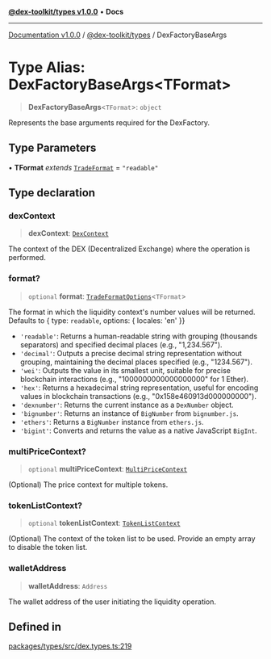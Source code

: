 [**@dex-toolkit/types v1.0.0**](../README.md) • **Docs**

***

[Documentation v1.0.0](../../../packages.md) / [@dex-toolkit/types](../README.md) / DexFactoryBaseArgs

# Type Alias: DexFactoryBaseArgs\<TFormat\>

> **DexFactoryBaseArgs**\<`TFormat`\>: `object`

Represents the base arguments required for the DexFactory.

## Type Parameters

• **TFormat** *extends* [`TradeFormat`](TradeFormat.md) = `"readable"`

## Type declaration

### dexContext

> **dexContext**: [`DexContext`](DexContext.md)

The context of the DEX (Decentralized Exchange) where the operation is performed.

### format?

> `optional` **format**: [`TradeFormatOptions`](TradeFormatOptions.md)\<`TFormat`\>

The format in which the liquidity context's number values will be returned.
Defaults to { type: `readable`, options: { locales: 'en' }}

- `'readable'`: Returns a human-readable string with grouping (thousands separators) and specified decimal places (e.g., "1,234.567").
- `'decimal'`: Outputs a precise decimal string representation without grouping, maintaining the decimal places specified (e.g., "1234.567").
- `'wei'`: Outputs the value in its smallest unit, suitable for precise blockchain interactions (e.g., "1000000000000000000" for 1 Ether).
- `'hex'`: Returns a hexadecimal string representation, useful for encoding values in blockchain transactions (e.g., "0x158e460913d000000000").
- `'dexnumber'`: Returns the current instance as a `DexNumber` object.
- `'bignumber'`: Returns an instance of `BigNumber` from `bignumber.js`.
- `'ethers'`: Returns a `BigNumber` instance from `ethers.js`.
- `'bigint'`: Converts and returns the value as a native JavaScript `BigInt`.

### multiPriceContext?

> `optional` **multiPriceContext**: [`MultiPriceContext`](MultiPriceContext.md)

(Optional) The price context for multiple tokens.

### tokenListContext?

> `optional` **tokenListContext**: [`TokenListContext`](TokenListContext.md)

(Optional) The context of the token list to be used. Provide an empty array to disable the token list.

### walletAddress

> **walletAddress**: `Address`

The wallet address of the user initiating the liquidity operation.

## Defined in

[packages/types/src/dex.types.ts:219](https://github.com/niZmosis/dex-toolkit/blob/3d8b41b44787b30fbea5de3ab4737662ffb61bc8/packages/types/src/dex.types.ts#L219)
